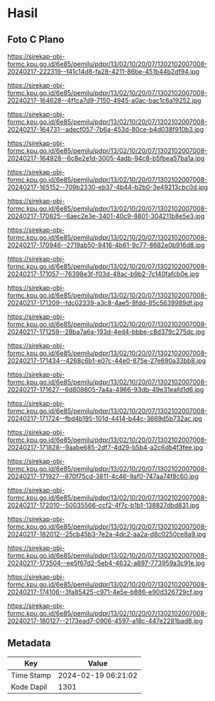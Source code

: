 # Hasil

## Foto C Plano

https://sirekap-obj-formc.kpu.go.id/6e85/pemilu/pdpr/13/02/10/20/07/1302102007008-20240217-222319--f41c14d8-fa28-4211-86be-451b44b2df94.jpg

https://sirekap-obj-formc.kpu.go.id/6e85/pemilu/pdpr/13/02/10/20/07/1302102007008-20240217-164628--4f1ca7d9-7150-4945-a0ac-bac1c6a19252.jpg

https://sirekap-obj-formc.kpu.go.id/6e85/pemilu/pdpr/13/02/10/20/07/1302102007008-20240217-164731--adecf057-7b6a-453d-80ce-b4d038f910b3.jpg

https://sirekap-obj-formc.kpu.go.id/6e85/pemilu/pdpr/13/02/10/20/07/1302102007008-20240217-164928--6c8e2e1d-3005-4adb-94c8-b5fbea57ba1a.jpg

https://sirekap-obj-formc.kpu.go.id/6e85/pemilu/pdpr/13/02/10/20/07/1302102007008-20240217-165152--709b2330-eb37-4b44-b2b0-3e49213cbc0d.jpg

https://sirekap-obj-formc.kpu.go.id/6e85/pemilu/pdpr/13/02/10/20/07/1302102007008-20240217-170825--6aec2e3e-3401-40c9-8801-304211b8e5e3.jpg

https://sirekap-obj-formc.kpu.go.id/6e85/pemilu/pdpr/13/02/10/20/07/1302102007008-20240217-170946--2719ab50-9416-4b61-9c77-8682e0b916d8.jpg

https://sirekap-obj-formc.kpu.go.id/6e85/pemilu/pdpr/13/02/10/20/07/1302102007008-20240217-171057--76398e3f-f03d-48ac-b9b2-7c140fafcb0e.jpg

https://sirekap-obj-formc.kpu.go.id/6e85/pemilu/pdpr/13/02/10/20/07/1302102007008-20240217-171209--fdc02339-a3c8-4ae5-8fdd-85c5639989df.jpg

https://sirekap-obj-formc.kpu.go.id/6e85/pemilu/pdpr/13/02/10/20/07/1302102007008-20240217-171259--28ba7a6a-193d-4ed4-bbbe-c8d379c275dc.jpg

https://sirekap-obj-formc.kpu.go.id/6e85/pemilu/pdpr/13/02/10/20/07/1302102007008-20240217-171434--4268c6b1-e07c-44e0-875e-27e690a33bb8.jpg

https://sirekap-obj-formc.kpu.go.id/6e85/pemilu/pdpr/13/02/10/20/07/1302102007008-20240217-171627--6d808605-7a4a-4966-93db-49e31eafd1d6.jpg

https://sirekap-obj-formc.kpu.go.id/6e85/pemilu/pdpr/13/02/10/20/07/1302102007008-20240217-171724--fbd4b195-101d-4414-b44c-3669d5b732ac.jpg

https://sirekap-obj-formc.kpu.go.id/6e85/pemilu/pdpr/13/02/10/20/07/1302102007008-20240217-171828--9aabe685-2df7-4d29-b5b4-a2c6db4f3fee.jpg

https://sirekap-obj-formc.kpu.go.id/6e85/pemilu/pdpr/13/02/10/20/07/1302102007008-20240217-171927--870f75cd-3811-4c46-9af0-747aa74f8c60.jpg

https://sirekap-obj-formc.kpu.go.id/6e85/pemilu/pdpr/13/02/10/20/07/1302102007008-20240217-172010--50035566-ccf2-4f7c-b1b1-138827dbd831.jpg

https://sirekap-obj-formc.kpu.go.id/6e85/pemilu/pdpr/13/02/10/20/07/1302102007008-20240217-182012--25cb45b3-7e2a-4dc2-aa2a-d8c0250ce8a9.jpg

https://sirekap-obj-formc.kpu.go.id/6e85/pemilu/pdpr/13/02/10/20/07/1302102007008-20240217-173504--ee5f67d2-5eb4-4632-a897-773959a3c91e.jpg

https://sirekap-obj-formc.kpu.go.id/6e85/pemilu/pdpr/13/02/10/20/07/1302102007008-20240217-174106--3fa85425-c971-4e5e-b886-e90d326729cf.jpg

https://sirekap-obj-formc.kpu.go.id/6e85/pemilu/pdpr/13/02/10/20/07/1302102007008-20240217-180127--2173ead7-0906-4597-a18c-447e2281bad8.jpg


## Metadata

| Key        | Value               |
| ---------- | ------------------- |
| Time Stamp | 2024-02-19 06:21:02 |
| Kode Dapil | 1301                |



